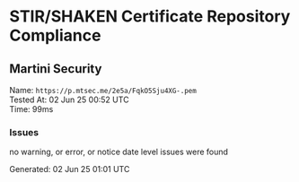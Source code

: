 # STIR/SHAKEN Certificate Repository Compliance

## Martini Security

Name: `https://p.mtsec.me/2e5a/FqkO5Sju4XG-.pem`\
Tested At: 02 Jun 25 00:52 UTC\
Time: 99ms

### Issues

no warning, or error, or notice date level issues were found

Generated: 02 Jun 25 01:01 UTC